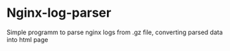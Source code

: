 # Nginx-log-parser

Simple programm to parse nginx logs from .gz file, converting parsed data into html page 
